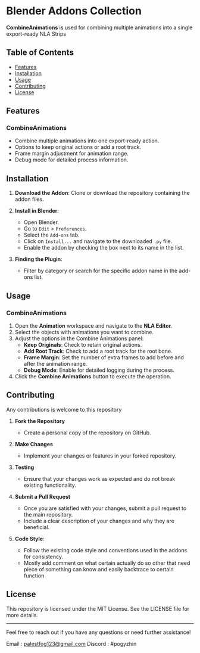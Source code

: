 # Blender Addons Collection

**CombineAnimations** is used for combining multiple animations into a single export-ready NLA Strips

## Table of Contents

- [Features](#features)
- [Installation](#installation)
- [Usage](#usage)
- [Contributing](#contributing)
- [License](#license)

## Features

### CombineAnimations
- Combine multiple animations into one export-ready action.
- Options to keep original actions or add a root track.
- Frame margin adjustment for animation range.
- Debug mode for detailed process information.

## Installation

1. **Download the Addon**: Clone or download the repository containing the addon files.

2. **Install in Blender**:
   - Open Blender.
   - Go to `Edit` > `Preferences`.
   - Select the `Add-ons` tab.
   - Click on `Install...` and navigate to the downloaded `.py` file.
   - Enable the addon by checking the box next to its name in the list.

3. **Finding the Plugin**:
   - Filter by category or search for the specific addon name in the add-ons list.

## Usage

### CombineAnimations
1. Open the **Animation** workspace and navigate to the **NLA Editor**.
2. Select the objects with animations you want to combine.
3. Adjust the options in the Combine Animations panel:
   - **Keep Originals**: Check to retain original actions.
   - **Add Root Track**: Check to add a root track for the root bone.
   - **Frame Margin**: Set the number of extra frames to add before and after the animation range.
   - **Debug Mode**: Enable for detailed logging during the process.
4. Click the **Combine Animations** button to execute the operation.

## Contributing

Any contributions is welcome to this repository

1. **Fork the Repository**
   - Create a personal copy of the repository on GitHub.

3. **Make Changes**
   - Implement your changes or features in your forked repository.

4. **Testing**
   - Ensure that your changes work as expected and do not break existing functionality.

5. **Submit a Pull Request**
   - Once you are satisfied with your changes, submit a pull request to the main repository.
   - Include a clear description of your changes and why they are beneficial.

7. **Code Style**:
   - Follow the existing code style and conventions used in the addons for consistency.
   - Mostly add comment on what certain actually do so other that need piece of something can know and easily backtrace to certain function
  

## License

This repository is licensed under the MIT License. See the LICENSE file for more details.

---

Feel free to reach out if you have any questions or need further assistance!

Email   :  palestfog123@gmail.com
Discord :  #pogyzhin
